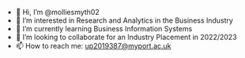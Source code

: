 - 👋 Hi, I’m @molliesmyth02
- 👀 I’m interested in Research and Analytics in the Business Industry
- 🌱 I’m currently learning Business Information Systems 
- 💞️ I’m looking to collaborate for an Industry Placement in 2022/2023
- 📫 How to reach me: up2019387@myport.ac.uk

<!---
molliesmyth02/molliesmyth02 is a ✨ special ✨ repository because its `README.md` (this file) appears on your GitHub profile.
You can click the Preview link to take a look at your changes.
--->
